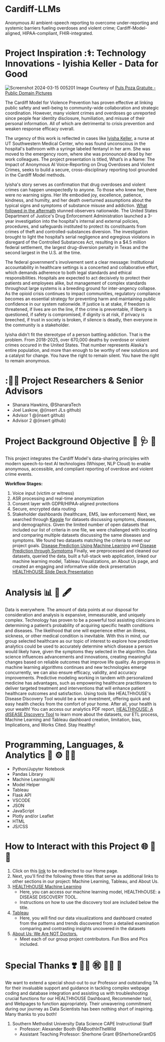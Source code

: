 # Cardiff-LLMs
Anonymous AI ambient-speech reporting to overcome under-reporting and systemic barriers fueling overdoses and violent crime; Cardiff-Model-aligned, HIPAA-compliant, FHIR-integrated.

# Project Inspiration :⚕️: Technology Innovations - Iyishia Keller - Data for Good

![Screenshot 2024-03-15 005201](https://github.com/ShanaraTech/Cardiff-LLMs/assets/...) 
Image Courtesy of [Puls Poza Gratuite - Public Domain Pictures](https://www.publicdomainpictures.net/ro/view-image.php?image=43096&picture=puls)

The Cardiff Model for Violence Prevention has proven effective at linking public safety and well-being to community-wide collaboration and strategic coordination. However, many violent crimes and overdoses go unreported since people fear identity disclosure, humiliation, and misuse of their personal information. All of which are detrimental to crisis prevention and weaken response efficacy overall.
 
The urgency of this work is reflected in cases like [Iyisha Keller](https://archive.investigativereportingworkshop.org/news/trend-in-health-workers-falling-victim-to-opioids/), a nurse at UT Southwestern Medical Center, who was found unconscious in the hospital's bathroom with a syringe labeled fentanyl in her arm. She was moved to the emergency room, where she was pronounced dead by her work colleagues. The project presentation is titled, What’s in a Name: The Impact of Anonymous AI Voice-Reporting on Drug Overdoses and Violent Crimes, seeks to build a secure, cross-disciplinary reporting tool grounded in the Cardiff Model methods. 

Iyisha's story serves as confirmation that drug overdoses and violent crimes can happen unexpectedly to anyone. To those who knew her, there were no warning signs. Her life embodied joy, excellence, patience, kindness, and humilty, and her death overturned assumptions about the typical signs and symptoms of substance misuse and addiction. [What followed in the aftermath](https://www.dea.gov/press-releases/2021/11/30/ut-southwestern-pay-45-million-resolve-alleged-controlled-substance-act) stunned observers nationwide. The United States Department of Justice's Drug Enforcement Administration launched a 3-year investigation into the hospital's internal and external policies, procedures, and safeguards instituted to protect its constituants from crimes of theft and controlled-substances diversion. The investigation brought to light the hospital’s serial negligence and egregious violatons in disregard of the Controlled Substances Act, resulting in a $4.5 million federal settlement, the largest drug-diversion penalty in Texas and the second largest in the U.S. at the time. 

The federal government's involvement sent a clear message: Institutional accountability in healthcare settings is a concerted and collaborative effort, which demands adherence to both legal standards and ethical responsibilities. Hospitals are expected to act decisively to protect their patients and employees alike, but management of complex standards throughout large systems is a breeding ground for inter-angency collapse. As the opioid crisis continues to impact communities, regulatory compliance becomes an essential strategy for preventing harm and maintaining public confidence in our system nationwide. If justice is at stake, if freedom is threatened, if lives are on the line, if the crime is preventable, if liberty is questioned, if safety is compromised, if dignity is at risk, if privacy is breeched, if trust in society is broken, if silence is deadly, then everyone in the community is a stakeholder.

Iyisha didn’t fit the stereotype of a person battling addiction. That is the problem. From 2018-2025, over 670,000 deaths by overdose or violent crimes occured in the United States. That number represents Alaska's entire population, and more than enough to be worthy of new solutions and a catalyst for change. You have the right to remain silent. You have the right to remain anonymous.  

# :🧑‍💻 Project Researchers & Senior Advisors
  - Shanara Hawkins, @ShanaraTech
  - Joel Laskow, @(insert JLs github)
  - Advisor 1 @(insert github)
  - Advisor 2 @(insert github)

# Project Background Objective :lab_coat: :stethoscope: :pill: 
This project integrates the Cardiff Model's data-sharing principles with modern speech-to-text AI technologies (Whisper, NLP Cloud) to enable anonymous, accessible, and compliant reporting of overdose and violent crime events.

**Workflow Stages:**
1. Voice input (victim or witness)
2. ASR processing and real-time anonymization
3. Consent layer with GDPR/HIPAA-aligned protections
4. Secure, encrypted data routing
5. Stakeholder dashboards (healthcare, EMS, law enforcement)
 Next, we searched through [Kaggle](https://www.kaggle.com/) for datasets discussing symptoms, diseases, and demographics. Given the limited number of open datasets that included our list of criteria in one file, we were challenged with locating and comparing multiple datasets discussing the same diseases and symptoms. We found two datasets matching the criteria to meet our project goals. [Disease Prediction Using Machine Learning](https://www.kaggle.com/datasets/kaushil268/disease-prediction-using-machine-learning?resource=download) and [Disease Prediction through Symptoms](https://www.kaggle.com/datasets/usamag123/disease-prediction-through-symptoms/code) Finally, we preprocessed and cleaned our datasets, queried the data, built a full-stack web application, linked our machine learning model, Tableau Visualizations, an About Us page, and created an engaging and informative slide deck presentation [HEALTHhOUSE Slide Deck Presentation](https://www.canva.com/design/DAGAo4miO1A/pu0g0g1_Bt2ud6xsoSsdug/view?utm_content=DAGAo4miO1A&utm_campaign=designshare&utm_medium=link&utm_source=editor)

# Analysis :bar_chart: :green_apple: :fountain_pen:
Data is everywhere. The amount of data points at our disposal for consideration and analysis is expansive, immeasurable, and uniquely complex. Technology has proven to be a powerful tool assisting clinicians in determining a patient’s probability of acquiring specific health conditions and diseases. The likelihood that one will experience either an illness, sickness, or other medical condition is inevitable. With this in mind, our group selected healthcare as our topic of interest to explore how predictive analytics could be used to accurately determine which disease a person would likely have, given the symptoms they selected in the algorithm. Data science influences advancements and innovations, creating meaningful changes based on reliable outcomes that improve life quality. As progress in machine learning algorithms continues and new technologies emerge concurrently, we can also ensure efficacy, validity, and accuracy improvements. Predictive modeling working in tandem with personalized medicine has advantages, such as empowering healthcare practitioners to deliver targeted treatment and interventions that will enhance patient healthcare outcomes and satisfaction. Using tools like HEALTHhOUSE's Disease Discovery Tool would be a wise investment, offering quick and easy health checks from the comfort of your home. After all, your health is your wealth! 
You can access our analytics PDF report, [HEALTHhOUSE: A dISEASE Discovery Tool](https://acrobat.adobe.com/id/urn:aaid:sc:va6c2:faf1f82b-761d-4685-9796-d9920dfbfd7d) to learn more about the datasets, our ETL process, Machine Learning and Tableau dashboard creation, limitation, bias, Implications, and Works Cited. Stay Healthy!

# Programming, Languages, & Analytics :signal_strength: :gear: :man_technologist:
  - Python/Jupyter Notebook
  - Pandas Library
  - Machine Learning/AI
  - Model Helper
  - Tableau
  - Flask API
  - VSCODE
  - JSON
  - JavaScript
  - Plotly and/or Leaflet
  - HTML
  - JS/CSS

# How to Interact with this Project :globe_with_meridians: :open_file_folder: :link:
1. Click on this [link](https://junger1212.pythonanywhere.com/) to be redirected to our Home page.
2. Next, you'll find the following three titles that serve as additional links to other sections in our project: Machine Learning, Tableau, and About Us. 
3. [HEALTHhOUSE Machine Learning](https://junger1212.pythonanywhere.com/ml_form)
     - Here, you can access our machine learning model, HEALTHhOUSE: a DISEASE DISCOVERY TOOL.
     - Instructions on how to use the discovery tool are included below the title.
4. [Tableau](https://junger1212.pythonanywhere.com/tableau)
    - Here, you will find our data visualizations and dashboard created from the patterns and trends discovered from a detailed examination comparing and contrasting insights uncovered in the datasets
5. [About Us: We Are NOT Doctors.](https://junger1212.pythonanywhere.com/about_us)
    - Meet each of our group project contributors. Fun Bios and Pics included.  
   
# Special Thanks :heavy_heart_exclamation: :woman_student: :congratulations: :man_student: :tada:
We want to extend a special shout-out to our Professor and outstanding TA for their invaluable support and guidance in tackling complex webpage coding and database integration and assisting us with troubleshooting crucial functions for our HEALTHhOUSE Dashboard, Recommender tool, and Webpages to function appropriately. Their unwavering commitment during our journey as Data Scientists has been nothing short of inspiring. Many thanks to you both!
  1. Southern Methodist University Data Science CAPE Instructional Staff
     - Professor: Alexander Booth @ABoothInTheWild
     - Assistant Teaching Professor: Sherhone Grant @SherhoneGrantDS

